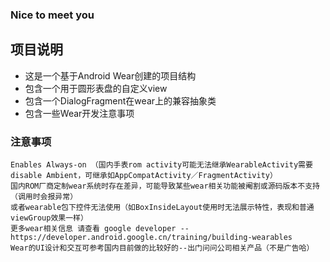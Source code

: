 ### Nice to meet you
## 项目说明
* 这是一个基于Android Wear创建的项目结构
* 包含一个用于圆形表盘的自定义view
* 包含一个DialogFragment在wear上的兼容抽象类
* 包含一些Wear开发注意事项

### 注意事项
    Enables Always-on （国内手表rom activity可能无法继承WearableActivity需要disable Ambient，可继承如AppCompatActivity／FragmentActivity）
    国内ROM厂商定制wear系统时存在差异，可能导致某些wear相关功能被阉割或源码版本不支持（调用时会报异常）
    或者wearable包下控件无法使用（如BoxInsideLayout使用时无法展示特性，表现和普通viewGroup效果一样）
    更多wear相关信息 请查看 google developer --  https://developer.android.google.cn/training/building-wearables
    Wear的UI设计和交互可参考国内目前做的比较好的--出门问问公司相关产品（不是广告哈）
